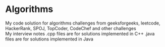# Algorithms
My code solution for algorithms challenges from geeksforgeeks, leetcode, HackerRank, SPOJ, TopCoder, CodeChef and other challenges   
My interview notes
.cpp files are for solutions implemented in C++
.java files are for solutions implemented in Java
